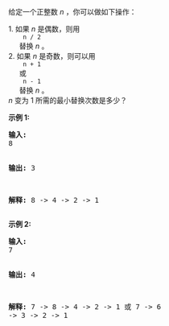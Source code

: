 <html>
 <body>
  <p>
   给定一个正整数
   <em>
    n
   </em>
   ，你可以做如下操作：
  </p>
  <p>
   1. 如果
   <em>
    n
   </em>
   是偶数，则用
   <code>
    n / 2
   </code>
   替换
   <em>
    n
   </em>
   。
   <br/>
   2. 如果
   <em>
    n
   </em>
   是奇数，则可以用
   <code>
    n + 1
   </code>
   或
   <code>
    n - 1
   </code>
   替换
   <em>
    n
   </em>
   。
   <br/>
   <em>
    n
   </em>
   变为 1 所需的最小替换次数是多少？
  </p>
  <p>
   <strong>
    示例 1:
   </strong>
  </p>
  <pre>
<strong>输入:</strong>
8

<strong>输出:</strong>
3

<strong>解释:</strong>
8 -&gt; 4 -&gt; 2 -&gt; 1
</pre>
  <p>
   <strong>
    示例 2:
   </strong>
  </p>
  <pre>
<strong>输入:</strong>
7

<strong>输出:</strong>
4

<strong>解释:</strong>
7 -&gt; 8 -&gt; 4 -&gt; 2 -&gt; 1
或
7 -&gt; 6 -&gt; 3 -&gt; 2 -&gt; 1
</pre>
 </body>
</html>